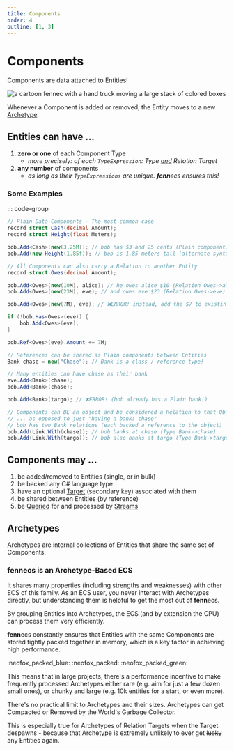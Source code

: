 ```yaml
---
title: Components
order: 4
outline: [1, 3]
---
```


# Components

Components are data attached to Entities!

![a cartoon fennec with a hand truck moving a large stack of colored boxes](https://fennecs.tech/img/fennec-components.png)

Whenever a Component is added or removed, the Entity moves to a new [Archetype](#archetypes).

## Entities can have ...
1. **zero or one** of each Component Type 
    - *more precisely: of each `TypeExpression`: Type <u>and</u> Relation Target*
2. **any number** of components 
    - *as long as their `TypeExpressions` are unique. **fenn**ecs ensures this!*


### Some Examples
::: code-group
```csharp [Plain Component]
// Plain Data Components - The most common case
record struct Cash(decimal Amount);
record struct Height(float Meters);

bob.Add<Cash>(new(3.25M)); // bob has $3 and 25 cents (Plain component)
bob.Add(new Height(1.85f)); // bob is 1.85 meters tall (alternate syntax)
```

```csharp [Entity-Entity Relation]
// All Components can also carry a Relation to another Entity
record struct Owes(decimal Amount);

bob.Add<Owes>(new(10M), alice); // he owes alice $10 (Relation Owes->alice)
bob.Add<Owes>(new(23M), eve); // and owes eve $23 (Relation Owes->eve)

bob.Add<Owes>(new(7M), eve); // ❌ERROR! instead, add the $7 to existing balance

if (!bob.Has<Owes>(eve)) { 
    bob.Add<Owes>(eve);
}

bob.Ref<Owes>(eve).Amount += 7M;
```

```csharp [Shared Component]
// References can be shared as Plain components between Entities
Bank chase = new("Chase"); // Bank is a class / reference type!

// Many entities can have chase as their bank
eve.Add<Bank>(chase);
bob.Add<Bank>(chase);

bob.Add<Bank>(targo); // ❌ERROR! (bob already has a Plain bank!)
```

```csharp [Object Link Relation]
// Components can BE an object and be considered a Relation to that Object
// ... as opposed to just "having a bank: chase"
// bob has two Bank relations (each backed a reference to the object)
bob.Add(Link.With(chase)); // bob banks at chase (Type Bank->chase)
bob.Add(Link.With(targo)); // bob also banks at targo (Type Bank->targo)
```


## Components may ...
1. be added/removed to Entities (single, or in bulk)
1. be backed any C# language type
1. have an optional [Target](/docs/Queries/Matching.md#match-targets) (secondary key) associated with them
1. be shared between Entities (by reference)
1. be [Queried](/docs/Queries/index.md) for and processed by [Streams](/docs/Streams/index.md)


## Archetypes

Archetypes are internal collections of Entities that share the same set of Components.

### **fenn**ecs is an Archetype-Based ECS
It shares many properties (including strengths and weaknesses) with other ECS of this family. As an ECS user, you never interact with Archetypes directly, but understanding them is helpful to get the most out of **fenn**ecs.

By grouping Entities into Archetypes, the ECS (and by extension the CPU) can process them very efficiently. 

**fenn**ecs constantly ensures that Entities with the same Components are stored tightly packed together in memory, which is a key factor in achieving high performance.  

:neofox_packed_blue: :neofox_packed: :neofox_packed_green:

This means that in large projects, there's a performance incentive to make frequently processed Archetypes either rare (e.g. aim for just a few dozen small ones), or chunky and large (e.g. 10k entities for a start, or even more).

There's no practical limit to Archetypes and their sizes. Archetypes can get Compacted or Removed by the World's Garbage Collector. 

This is especially true for Archetypes of Relation Targets when the Target despawns - because that Archetype is extremely unlikely to ever get ~~lucky~~ any Entities again.
